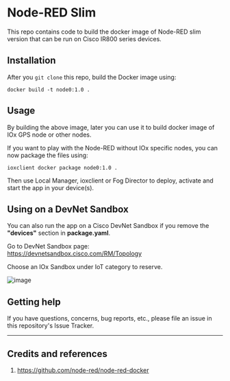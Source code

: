 # Node-RED Slim

This repo contains code to build the docker image of Node-RED slim version that can be run on Cisco IR800 series devices.

## Installation

After you `git clone` this repo, build the Docker image using:

`docker build -t node0:1.0 .`

## Usage

By building the above image, later you can use it to build docker image of IOx GPS node or other nodes.

If you want to play with the Node-RED without IOx specific nodes, you can now package the files using:

`ioxclient docker package node0:1.0 .`

Then use Local Manager, ioxclient or Fog Director to deploy, activate and start the app in your device(s).

## Using on a DevNet Sandbox

You can also run the app on a Cisco DevNet Sandbox if you remove the **"devices"** section in **package.yaml**.

Go to DevNet Sandbox page: https://devnetsandbox.cisco.com/RM/Topology

Choose an IOx Sandbox under IoT category to reserve.

![image](https://user-images.githubusercontent.com/47573639/54312105-56c87e80-4593-11e9-99d4-af901ada290b.png)

## Getting help

If you have questions, concerns, bug reports, etc., please file an issue in this repository's Issue Tracker.


----

## Credits and references

1. https://github.com/node-red/node-red-docker
